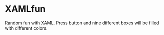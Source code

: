 XAMLfun
=======

Random fun with XAML.
Press button and nine different boxes will be filled with different colors.
